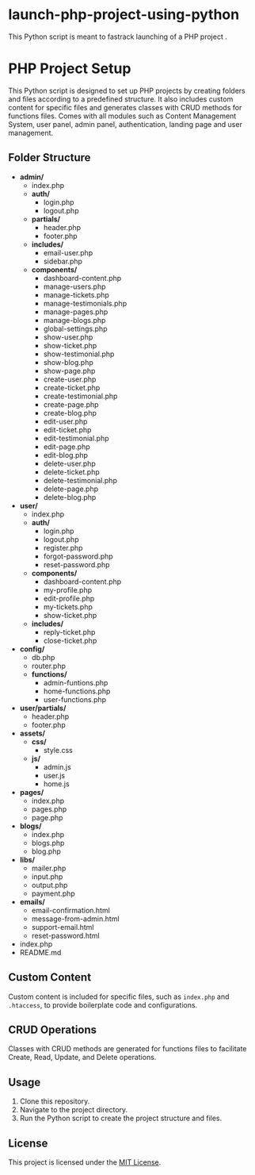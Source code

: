 # launch-php-project-using-python
 This Python script is meant to fastrack launching of a PHP project .

# PHP Project Setup

This Python script is designed to set up PHP projects by creating folders and files according to a predefined structure. It also includes custom content for specific files and generates classes with CRUD methods for functions files. Comes with all modules such as Content Management System, user panel, admin panel, authentication, landing page and user management.

## Folder Structure

- **admin/**
  - index.php
  - **auth/**
    - login.php
    - logout.php
  - **partials/**
    - header.php
    - footer.php
  - **includes/**
    - email-user.php
    - sidebar.php
  - **components/**
    - dashboard-content.php
    - manage-users.php
    - manage-tickets.php
    - manage-testimonials.php
    - manage-pages.php
    - manage-blogs.php
    - global-settings.php
    - show-user.php
    - show-ticket.php
    - show-testimonial.php
    - show-blog.php
    - show-page.php
    - create-user.php
    - create-ticket.php
    - create-testimonial.php
    - create-page.php
    - create-blog.php
    - edit-user.php
    - edit-ticket.php
    - edit-testimonial.php
    - edit-page.php
    - edit-blog.php
    - delete-user.php
    - delete-ticket.php
    - delete-testimonial.php
    - delete-page.php
    - delete-blog.php
- **user/**
  - index.php
  - **auth/**
    - login.php
    - logout.php
    - register.php
    - forgot-password.php
    - reset-password.php
  - **components/**
    - dashboard-content.php
    - my-profile.php
    - edit-profile.php
    - my-tickets.php
    - show-ticket.php
  - **includes/**
    - reply-ticket.php
    - close-ticket.php
- **config/**
  - db.php
  - router.php
  - **functions/**
    - admin-funtions.php
    - home-functions.php
    - user-functions.php
- **user/partials/**
  - header.php
  - footer.php
- **assets/**
  - **css/**
    - style.css
  - **js/**
    - admin.js
    - user.js
    - home.js
- **pages/**
  - index.php
  - pages.php
  - page.php
- **blogs/**
  - index.php
  - blogs.php
  - blog.php
- **libs/**
  - mailer.php
  - input.php
  - output.php
  - payment.php
- **emails/**
  - email-confirmation.html
  - message-from-admin.html
  - support-email.html
  - reset-password.html
- index.php
- README.md

## Custom Content

Custom content is included for specific files, such as `index.php` and `.htaccess`, to provide boilerplate code and configurations.

## CRUD Operations

Classes with CRUD methods are generated for functions files to facilitate Create, Read, Update, and Delete operations.

## Usage

1. Clone this repository.
2. Navigate to the project directory.
3. Run the Python script to create the project structure and files.

## License

This project is licensed under the [MIT License](LICENSE).